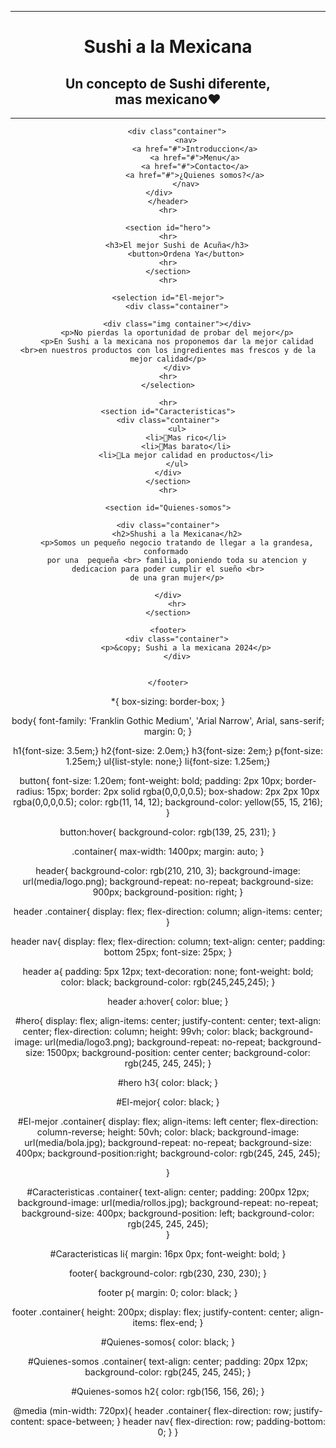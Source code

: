 <!DOCTYPE html>
<html lang="es">
<head>
    <title>Sushi a la Mexicana</title>
    <link rel="stylesheet" href="index.css">
</head>    
<body>
    <header>
    <hr>
        <h1>Sushi a la Mexicana</h1>
        <h2>Un concepto de Sushi diferente, <br> mas mexicano❤︎</h2>
    <hr>

        <div class"container">
            <nav>
                <a href="#">Introduccion</a>
                <a href="#">Menu</a>
                <a href="#">Contacto</a>
                <a href="#">¿Quienes somos?</a>
            </nav>
        </div>        
    </header>
    <hr>

    <section id="hero">
    <hr>
        <h3>El mejor Sushi de Acuña</h3>
            <button>Ordena Ya</button>
    <hr>
    </section>
    <hr>

    <selection id="El-mejor">
        <div class="container">
    
        <div class="img container"></div>
        <p>No pierdas la oportunidad de probar del mejor</p>
        <p>En Sushi a la mexicana nos proponemos dar la mejor calidad <br>en nuestros productos con los ingredientes mas frescos y de la mejor calidad</p>
        </div>
    <hr>
    </selection>

    <hr>
    <section id="Caracteristicas">
    <div class="container">
        <ul>
            <li>🍣Mas rico</li>
            <li>🍣Mas barato</li>
            <li>🍣La mejor calidad en productos</li>
        </ul>
    </div>
    </section>
    <hr>

    <section id="Quienes-somos">

    <div class="container">
        <h2>Shushi a la Mexicana</h2>
        <p>Somos un pequeño negocio tratando de llegar a la grandesa, conformado 
        por una  pequeña <br> familia, poniendo toda su atencion y dedicacion para poder cumplir el sueño <br>
        de una gran mujer</p>

    </div>
        <hr>
    </section>

    <footer>
        <div class="container">
            <p>&copy; Sushi a la mexicana 2024</p>
        </div>


    </footer>




</body>
</html>

*{
    box-sizing: border-box;
}

body{
    font-family: 'Franklin Gothic Medium', 'Arial Narrow', Arial, sans-serif;
    margin: 0;
}

h1{font-size: 3.5em;}
h2{font-size: 2.0em;}
h3{font-size: 2em;}
p{font-size: 1.25em;}
ul{list-style: none;}
li{font-size: 1.25em;}

button{
font-size: 1.20em;
font-weight: bold;
padding: 2px 10px;
border-radius: 15px;
border: 2px solid rgba(0,0,0,0.5);
box-shadow: 2px 2px 10px rgba(0,0,0,0.5);
color: rgb(11, 14, 12);
background-color: yellow(55, 15, 216);
}

button:hover{
    background-color: rgb(139, 25, 231);
}

.container{
    max-width: 1400px;
    margin: auto;
}

header{
    background-color: rgb(210, 210, 3); 
    background-image: url(media/logo.png);
    background-repeat: no-repeat;
    background-size: 900px;
    background-position: right;
}

header .container{
    display: flex;
    flex-direction: column;
    align-items: center;
}

header nav{
    display: flex;
    flex-direction: column;
    text-align: center;
    padding: bottom 25px;
    font-size: 25px;
}

header a{
    padding: 5px 12px;
    text-decoration: none;
    font-weight: bold;
    color: black;
    background-color: rgb(245,245,245);
}

header a:hover{
    color: blue;
}


#hero{
    display: flex;
    align-items: center;
    justify-content: center;
    text-align: center;
    flex-direction: column;
    height: 99vh;
    color: black;
    background-image: url(media/logo3.png);
    background-repeat: no-repeat;
    background-size: 1500px;
    background-position: center center;
    background-color: rgb(245, 245, 245); 
}

#hero h3{
    color: black;
}

#El-mejor{
    color: black;
}

#El-mejor .container{
    display: flex;
    align-items: left center;
    flex-direction: column-reverse;
    height: 50vh;
    color: black;
    background-image: url(media/bola.jpg);
    background-repeat: no-repeat;
    background-size: 400px;
    background-position:right;
    background-color: rgb(245, 245, 245);  
    
}

#Caracteristicas .container{
    text-align: center;
    padding: 200px 12px;
    background-image: url(media/rollos.jpg);
    background-repeat: no-repeat;
    background-size: 400px;
    background-position: left;
    background-color: rgb(245, 245, 245);  
}

#Caracteristicas li{
    margin: 16px 0px;
    font-weight: bold;
}

footer{
    background-color: rgb(230, 230, 230);
}

footer p{
    margin: 0;
    color: black;
}

footer .container{
    height: 200px;
    display: flex;
    justify-content: center;
    align-items: flex-end;
}

#Quienes-somos{
    color: black;
}

#Quienes-somos .container{
    text-align: center;
    padding: 20px 12px;
    background-color: rgb(245, 245, 245); 
}

#Quienes-somos h2{
    color: rgb(156, 156, 26);
}

@media (min-width: 720px){
    header .container{
        flex-direction: row;
       justify-content: space-between;
    }
    header nav{
        flex-direction: row;
        padding-bottom: 0;
    }
}

